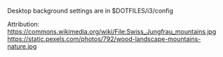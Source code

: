 
Desktop background settings are in $DOTFILES/i3/config

Attribution:
https://commons.wikimedia.org/wiki/File:Swiss_Jungfrau_mountains.jpg
https://static.pexels.com/photos/792/wood-landscape-mountains-nature.jpg
